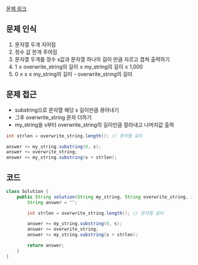 [문제 링크](https://school.programmers.co.kr/learn/courses/30/lessons/181943)

## 문제 인식

1. 문자열 두개 지어짐
2. 정수 값 한개 주어짐
3. 문자열 두개를 정수 s값과 문자열 하나의 길이 만큼 자르고 겹쳐 출력하기
4. 1 ≤ overwrite_string의 길이 ≤ my_string의 길이 ≤ 1,000
5. 0 ≤ s ≤ my_string의 길이 - overwrite_string의 길이

## 문제 접근 

- substring으로 문자열 해당 s 길이만큼 끊어내기
- 그후 overwrite_string 문자 더하기
- my_string을 s부터 overwrite_string의 길이만큼 잘라내고 나머지값 출력 

```java
int strlen = overwrite_string.length(); // 문자열 길이

answer += my_string.substring(0, s);
answer += overwrite_string;
answer += my_string.substring(s + strlen);
```

## 코드

```java
class Solution {
    public String solution(String my_string, String overwrite_string, int s) {
        String answer = "";

        int strlen = overwrite_string.length(); // 문자열 길이

        answer += my_string.substring(0, s);
        answer += overwrite_string;
        answer += my_string.substring(s + strlen);

        return answer;
    }
}
```
